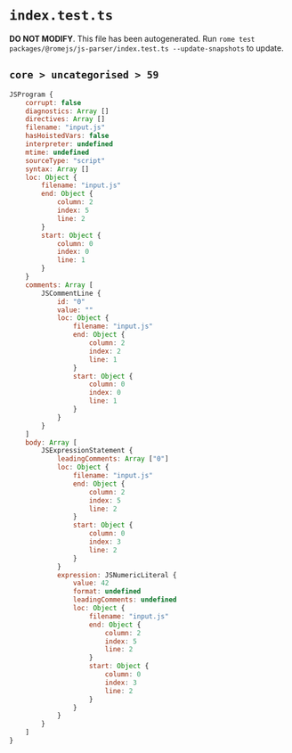 # `index.test.ts`

**DO NOT MODIFY**. This file has been autogenerated. Run `rome test packages/@romejs/js-parser/index.test.ts --update-snapshots` to update.

## `core > uncategorised > 59`

```javascript
JSProgram {
	corrupt: false
	diagnostics: Array []
	directives: Array []
	filename: "input.js"
	hasHoistedVars: false
	interpreter: undefined
	mtime: undefined
	sourceType: "script"
	syntax: Array []
	loc: Object {
		filename: "input.js"
		end: Object {
			column: 2
			index: 5
			line: 2
		}
		start: Object {
			column: 0
			index: 0
			line: 1
		}
	}
	comments: Array [
		JSCommentLine {
			id: "0"
			value: ""
			loc: Object {
				filename: "input.js"
				end: Object {
					column: 2
					index: 2
					line: 1
				}
				start: Object {
					column: 0
					index: 0
					line: 1
				}
			}
		}
	]
	body: Array [
		JSExpressionStatement {
			leadingComments: Array ["0"]
			loc: Object {
				filename: "input.js"
				end: Object {
					column: 2
					index: 5
					line: 2
				}
				start: Object {
					column: 0
					index: 3
					line: 2
				}
			}
			expression: JSNumericLiteral {
				value: 42
				format: undefined
				leadingComments: undefined
				loc: Object {
					filename: "input.js"
					end: Object {
						column: 2
						index: 5
						line: 2
					}
					start: Object {
						column: 0
						index: 3
						line: 2
					}
				}
			}
		}
	]
}
```

